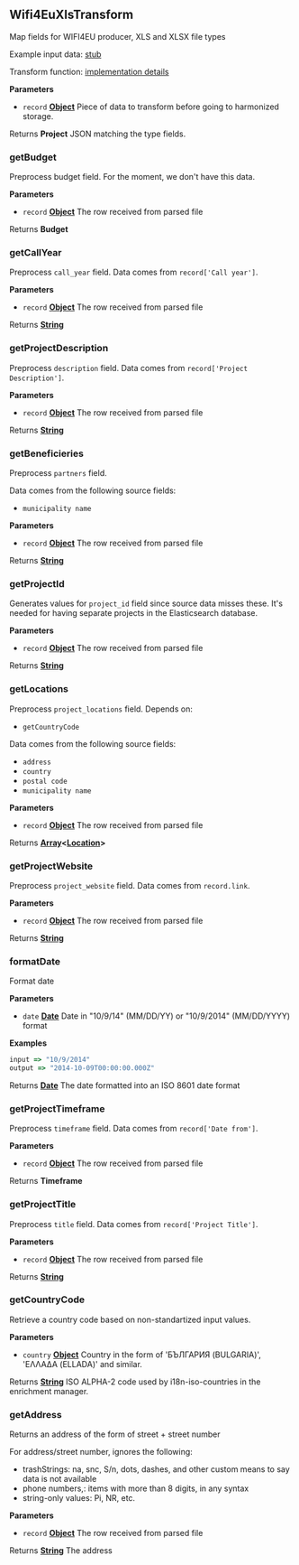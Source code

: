 <!-- Generated by documentation.js. Update this documentation by updating the source code. -->

## Wifi4EuXlsTransform

Map fields for WIFI4EU producer, XLS and XLSX file types

Example input data: [stub][1]

Transform function: [implementation details][2]

**Parameters**

-   `record` **[Object][3]** Piece of data to transform before going to harmonized storage.

Returns **Project** JSON matching the type fields.

### getBudget

Preprocess budget field. For the moment, we don't have this data.

**Parameters**

-   `record` **[Object][3]** The row received from parsed file

Returns **Budget** 

### getCallYear

Preprocess `call_year` field. Data comes from `record['Call year']`.

**Parameters**

-   `record` **[Object][3]** The row received from parsed file

Returns **[String][4]** 

### getProjectDescription

Preprocess `description` field. Data comes from `record['Project Description']`.

**Parameters**

-   `record` **[Object][3]** The row received from parsed file

Returns **[String][4]** 

### getBeneficieries

Preprocess `partners` field.

Data comes from the following source fields:

-   `municipality name`

**Parameters**

-   `record` **[Object][3]** The row received from parsed file

Returns **[String][4]** 

### getProjectId

Generates values for `project_id` field since source data misses these.
It's needed for having separate projects in the Elasticsearch database.

**Parameters**

-   `record` **[Object][3]** The row received from parsed file

Returns **[String][4]** 

### getLocations

Preprocess `project_locations` field.
Depends on:

-   `getCountryCode`

Data comes from the following source fields:

-   `address`
-   `country`
-   `postal code`
-   `municipality name`

**Parameters**

-   `record` **[Object][3]** The row received from parsed file

Returns **[Array][5]&lt;[Location][6]>** 

### getProjectWebsite

Preprocess `project_website` field. Data comes from `record.link`.

**Parameters**

-   `record` **[Object][3]** The row received from parsed file

Returns **[String][4]** 

### formatDate

Format date

**Parameters**

-   `date` **[Date][7]** Date in "10/9/14" (MM/DD/YY) or "10/9/2014" (MM/DD/YYYY) format

**Examples**

```javascript
input => "10/9/2014"
output => "2014-10-09T00:00:00.000Z"
```

Returns **[Date][7]** The date formatted into an ISO 8601 date format

### getProjectTimeframe

Preprocess `timeframe` field. Data comes from `record['Date from']`.

**Parameters**

-   `record` **[Object][3]** The row received from parsed file

Returns **Timeframe** 

### getProjectTitle

Preprocess `title` field. Data comes from `record['Project Title']`.

**Parameters**

-   `record` **[Object][3]** The row received from parsed file

Returns **[String][4]** 

### getCountryCode

Retrieve a country code based on non-standartized input values.

**Parameters**

-   `country` **[Object][3]** Country in the form of 'БЪЛГАРИЯ (BULGARIA)', 'ΕΛΛΑΔΑ (ELLADA)' and similar.

Returns **[String][4]** ISO ALPHA-2 code  used by i18n-iso-countries in the enrichment manager.

### getAddress

Returns an address of the form of street + street number

For address/street number, ignores the following:

-   trashStrings: na, snc, S/n, dots, dashes, and other custom means to say data is not available
-   phone numbers,: items with more than 8 digits, in any syntax
-   string-only values: Pi, NR, etc.

**Parameters**

-   `record` **[Object][3]** The row received from parsed file

Returns **[String][4]** The address

[1]: https://github.com/ec-europa/eubfr-data-lake/blob/master/services/ingestion/etl/wifi4eu/xls/test/stubs/record.json

[2]: https://github.com/ec-europa/eubfr-data-lake/blob/master/services/ingestion/etl/wifi4eu/xls/src/lib/transform.js

[3]: https://developer.mozilla.org/docs/Web/JavaScript/Reference/Global_Objects/Object

[4]: https://developer.mozilla.org/docs/Web/JavaScript/Reference/Global_Objects/String

[5]: https://developer.mozilla.org/docs/Web/JavaScript/Reference/Global_Objects/Array

[6]: https://developer.mozilla.org/docs/Web/API/Location

[7]: https://developer.mozilla.org/docs/Web/JavaScript/Reference/Global_Objects/Date
